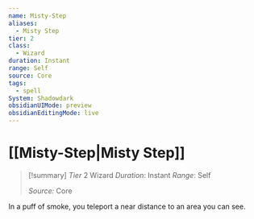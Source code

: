 ```yaml
---
name: Misty-Step
aliases:
  - Misty Step
tier: 2
class:
  - Wizard
duration: Instant
range: Self
source: Core
tags:
  - spell
System: Shadowdark
obsidianUIMode: preview
obsidianEditingMode: live
---
```

# [[Misty-Step|Misty Step]]

>[!summary]
> *Tier* 2
> Wizard
> *Duration*: Instant
> *Range*: Self
> 
> *Source:* Core

In a puff of smoke, you teleport a near distance to an area you can see.



